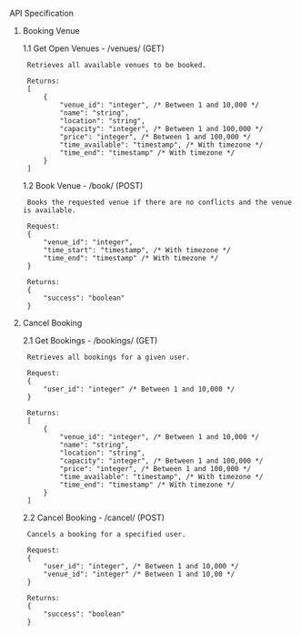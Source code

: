 API Specification

1. Booking Venue

    1.1 Get Open Venues - /venues/ (GET)
    
        Retrieves all available venues to be booked.
        
        Returns:
        [
            {
                "venue_id": "integer", /* Between 1 and 10,000 */
                "name": "string",
                "location": "string",
                "capacity": "integer", /* Between 1 and 100,000 */
                "price": "integer", /* Between 1 and 100,000 */
                "time_available": "timestamp", /* With timezone */
                "time_end": "timestamp" /* With timezone */
            }
        ]
    
    1.2 Book Venue - /book/ (POST)
    
        Books the requested venue if there are no conflicts and the venue is available.
        
        Request:
        {
            "venue_id": "integer",
            "time_start": "timestamp", /* With timezone */
            "time_end": "timestamp" /* With timezone */
        }
        
        Returns:
        {
            "success": "boolean"
        }

2. Cancel Booking

    2.1 Get Bookings - /bookings/ (GET)
    
        Retrieves all bookings for a given user.
        
        Request:
        {
            "user_id": "integer" /* Between 1 and 10,000 */
        }
        
        Returns:
        [
            {
                "venue_id": "integer", /* Between 1 and 10,000 */
                "name": "string",
                "location": "string",
                "capacity": "integer", /* Between 1 and 100,000 */
                "price": "integer", /* Between 1 and 100,000 */
                "time_available": "timestamp", /* With timezone */
                "time_end": "timestamp" /* With timezone */
            }
        ]
    
    2.2 Cancel Booking - /cancel/ (POST)
    
        Cancels a booking for a specified user.
        
        Request:
        {
            "user_id": "integer", /* Between 1 and 10,000 */
            "venue_id": "integer" /* Between 1 and 10,00 */
        }
    
        Returns:
        {
            "success": "boolean"
        }
